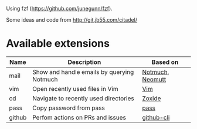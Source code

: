 Using fzf (https://github.com/junegunn/fzf).

Some ideas and code from http://git.jb55.com/citadel/


# Available extensions

| Name   | Description                                | Based on                                                             |
|--------|--------------------------------------------|----------------------------------------------------------------------|
| mail   | Show and handle emails by querying Notmuch | [Notmuch](https://notmuchmail.org/), [Neomutt](https://neomutt.org/) |
| vim    | Open recently used files in Vim            | [Vim](https://www.vim.org/)                                          |
| cd     | Navigate to recently used directories      | [Zoxide](https://github.com/ajeetdsouza/zoxide)                      |
| pass   | Copy password from pass                    | [pass](https://www.passwordstore.org/)                               |
| github | Perfom actions on PRs and issues           | [github-cli](https://cli.github.com/)                                |
